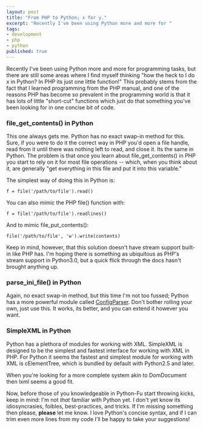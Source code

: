 ```yaml
---
layout: post
title: "From PHP to Python; x for y."
excerpt: "Recently I've been using Python more and more for "
tags: 
- development
- php
- python
published: true
---
```


Recently I've been using Python more and more for programming tasks, but there are still some areas where I find myself thinking "how the heck to I do _x_ in Python? In PHP its just one little function!" This probably stems from the fact that I learned programming from the PHP manual, and one of the reasons PHP has become so prevalent in the programming world is that it has lots of little "short-cut" functions which just do that something you've been looking for in one concise bit of code.

### file_get_contents() in Python

This one always gets me. Python has no exact swap-in method for this. Sure, if you were to do it the correct way in PHP you'd open a file handle, read from it until there was nothing left to read, and close it. Its the same in Python. The problem is that once you learn about file_get_contents() in PHP you start to rely on it for most file operations -- which, when you think about it, are generally "get everything in this file and put it into this variable."

The simplest way of doing this in Python is:

    f = file('/path/to/file').read()

You can also mimic the PHP file() function with:

    f = file('/path/to/file').readlines()

And to mimic file_put_contents():

    file('/path/to/file', 'w').write(contents)

Keep in mind, however, that this solution doesn't have stream support built-in like PHP has. I'm hoping there is something as ubiquitous as PHP's stream support in Python3.0, but a quick flick through the docs hasn't brought anything up.

### parse_ini_file() in Python

Again, no exact swap-in method, but this time I'm not too fussed; Python has a more powerful module called [ConfigParser](http://docs.python.org/library/configparser.html). Don't bother rolling your own, just use this. It works, its better, and you can extend it however you want.

### SimpleXML in Python

Python has a plethora of modules for working with XML. SimpleXML is designed to be the simplest and fastest interface for working with XML in PHP. For Python it seems the fastest and simplest module for working with XML is cElementTree, which is bundled by default with Python2.5 and later.

When you're looking for a more complete system akin to DomDocument then lxml seems a good fit.

Now, before those of you knowledgeable in Python-Fu start throwing kicks, keep in mind: I'm not _that_ familiar with Python yet. I don't yet know its idiosyncrasies, foibles, best-practices, and tricks. If I'm missing something then please, __please__ let me know. I love Python's concise syntax, and if I can trim even more lines from my code I'll be happy to take your suggestions!
